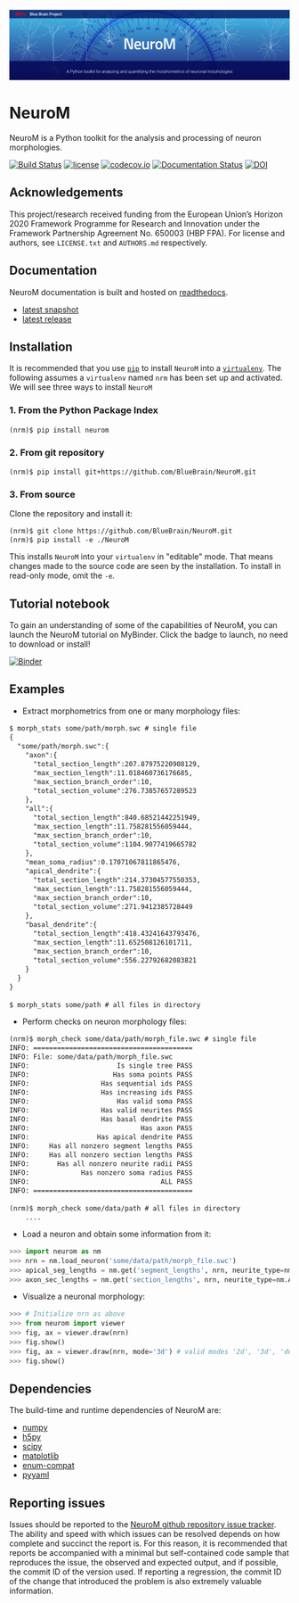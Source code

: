 <!--
 Copyright (c) 2015, Ecole Polytechnique Federale de Lausanne, Blue Brain Project
 All rights reserved.

 This file is part of NeuroM <https://github.com/BlueBrain/NeuroM>

 Redistribution and use in source and binary forms, with or without
 modification, are permitted provided that the following conditions are met:

     1. Redistributions of source code must retain the above copyright
        notice, this list of conditions and the following disclaimer.
     2. Redistributions in binary form must reproduce the above copyright
        notice, this list of conditions and the following disclaimer in the
        documentation and/or other materials provided with the distribution.
     3. Neither the name of the copyright holder nor the names of
        its contributors may be used to endorse or promote products
        derived from this software without specific prior written permission.

 THIS SOFTWARE IS PROVIDED BY THE COPYRIGHT HOLDERS AND CONTRIBUTORS "AS IS" AND
 ANY EXPRESS OR IMPLIED WARRANTIES, INCLUDING, BUT NOT LIMITED TO, THE IMPLIED
 WARRANTIES OF MERCHANTABILITY AND FITNESS FOR A PARTICULAR PURPOSE ARE
 DISCLAIMED. IN NO EVENT SHALL THE COPYRIGHT HOLDER OR CONTRIBUTORS BE LIABLE FOR ANY
 DIRECT, INDIRECT, INCIDENTAL, SPECIAL, EXEMPLARY, OR CONSEQUENTIAL DAMAGES
 (INCLUDING, BUT NOT LIMITED TO, PROCUREMENT OF SUBSTITUTE GOODS OR SERVICES;
 LOSS OF USE, DATA, OR PROFITS; OR BUSINESS INTERRUPTION) HOWEVER CAUSED AND
 ON ANY THEORY OF LIABILITY, WHETHER IN CONTRACT, STRICT LIABILITY, OR TORT
 (INCLUDING NEGLIGENCE OR OTHERWISE) ARISING IN ANY WAY OUT OF THE USE OF THIS
 SOFTWARE, EVEN IF ADVISED OF THE POSSIBILITY OF SUCH DAMAGE.
 -->
![NeuroM Logo](doc/source/logo/NeuroM.jpg)

# NeuroM

NeuroM is a Python toolkit for the analysis and processing of neuron morphologies.


[![Build Status](https://travis-ci.org/BlueBrain/NeuroM.svg?branch=master)](https://travis-ci.org/BlueBrain/NeuroM)
[![license](https://img.shields.io/pypi/l/neurom.svg)](https://github.com/BlueBrain/NeuroM/blob/master/LICENSE.txt)
[![codecov.io](https://codecov.io/github/BlueBrain/NeuroM/coverage.svg?branch=master)](https://codecov.io/github/BlueBrain/NeuroM?branch=master)
[![Documentation Status](https://readthedocs.org/projects/neurom/badge/?version=latest)](http://neurom.readthedocs.io/en/latest/?badge=latest)
[![DOI](https://zenodo.org/badge/DOI/10.5281/zenodo.209498.svg)](https://doi.org/10.5281/zenodo.209498)

## Acknowledgements

This project/research received funding from the European Union’s Horizon 2020 Framework Programme for Research and Innovation under the Framework Partnership Agreement No. 650003 (HBP FPA). For license and authors, see `LICENSE.txt`
and `AUTHORS.md` respectively.

## Documentation

NeuroM documentation is built and hosted on [readthedocs](https://readthedocs.org/).

* [latest snapshot](http://neurom.readthedocs.org/en/latest/)
* [latest release](http://neurom.readthedocs.org/en/stable/)

## Installation

It is recommended that you use [`pip`](https://pip.pypa.io/en/stable/) to install
`NeuroM` into a [`virtualenv`](https://virtualenv.pypa.io/en/stable/). The following
assumes a `virtualenv` named `nrm` has been set up and
activated. We will see three ways to install `NeuroM`


### 1. From the Python Package Index

```
(nrm)$ pip install neurom
```

### 2. From git repository

```
(nrm)$ pip install git+https://github.com/BlueBrain/NeuroM.git
```

### 3. From source

Clone the repository and install it:

```
(nrm)$ git clone https://github.com/BlueBrain/NeuroM.git
(nrm)$ pip install -e ./NeuroM
```

This installs `NeuroM` into your `virtualenv` in "editable" mode. That means changes
made to the source code are seen by the installation. To install in read-only mode, omit
the `-e`.

## Tutorial notebook

To gain an understanding of some of the capabilities of NeuroM, you can launch
the NeuroM tutorial on MyBinder. Click the badge to launch, no need to download or
install!

[![Binder](https://mybinder.org/badge_logo.svg)](https://mybinder.org/v2/gh/BlueBrain/NeuroM.git/master?filepath=tutorial%2Fgetting_started.ipynb)

## Examples

- Extract morphometrics from one or many morphology files:

```
$ morph_stats some/path/morph.swc # single file
{
  "some/path/morph.swc":{
    "axon":{
      "total_section_length":207.87975220908129,
      "max_section_length":11.018460736176685,
      "max_section_branch_order":10,
      "total_section_volume":276.73857657289523
    },
    "all":{
      "total_section_length":840.68521442251949,
      "max_section_length":11.758281556059444,
      "max_section_branch_order":10,
      "total_section_volume":1104.9077419665782
    },
    "mean_soma_radius":0.17071067811865476,
    "apical_dendrite":{
      "total_section_length":214.37304577550353,
      "max_section_length":11.758281556059444,
      "max_section_branch_order":10,
      "total_section_volume":271.9412385728449
    },
    "basal_dendrite":{
      "total_section_length":418.43241643793476,
      "max_section_length":11.652508126101711,
      "max_section_branch_order":10,
      "total_section_volume":556.22792682083821
    }
  }
}

$ morph_stats some/path # all files in directory
```

- Perform checks on neuron morphology files:

```
(nrm)$ morph_check some/data/path/morph_file.swc # single file
INFO: ========================================
INFO: File: some/data/path/morph_file.swc
INFO:                      Is single tree PASS
INFO:                     Has soma points PASS
INFO:                  Has sequential ids PASS
INFO:                  Has increasing ids PASS
INFO:                      Has valid soma PASS
INFO:                  Has valid neurites PASS
INFO:                  Has basal dendrite PASS
INFO:                            Has axon PASS
INFO:                 Has apical dendrite PASS
INFO:     Has all nonzero segment lengths PASS
INFO:     Has all nonzero section lengths PASS
INFO:       Has all nonzero neurite radii PASS
INFO:             Has nonzero soma radius PASS
INFO:                                 ALL PASS
INFO: ========================================

(nrm)$ morph_check some/data/path # all files in directory
    ....
```

- Load a neuron and obtain some information from it:

```python
>>> import neurom as nm
>>> nrn = nm.load_neuron('some/data/path/morph_file.swc')
>>> apical_seg_lengths = nm.get('segment_lengths', nrn, neurite_type=nm.APICAL_DENDRITE)
>>> axon_sec_lengths = nm.get('section_lengths', nrn, neurite_type=nm.AXON)
```


- Visualize a neuronal morphology:

```python
>>> # Initialize nrn as above
>>> from neurom import viewer
>>> fig, ax = viewer.draw(nrn)
>>> fig.show()
>>> fig, ax = viewer.draw(nrn, mode='3d') # valid modes '2d', '3d', 'dendrogram'
>>> fig.show()
```


## Dependencies

The build-time and runtime dependencies of NeuroM are:

* [numpy](http://www.numpy.org/)
* [h5py](http://www.h5py.org/)
* [scipy](http://www.scipy.org/)
* [matplotlib](http://www.matplotlib.org/)
* [enum-compat](https://pypi.python.org/pypi/enum-compat/)
* [pyyaml](http://www.pyyaml.org/)


## Reporting issues

Issues should be reported to the
[NeuroM github repository issue tracker](https://github.com/BlueBrain/NeuroM/issues).
The ability and speed with which issues can be resolved depends on how complete and
succinct the report is. For this reason, it is recommended that reports be accompanied
with a minimal but self-contained code sample that reproduces the issue, the observed and
expected output, and if possible, the commit ID of the version used. If reporting a
regression, the commit ID of the change that introduced the problem is also extremely valuable
information.
